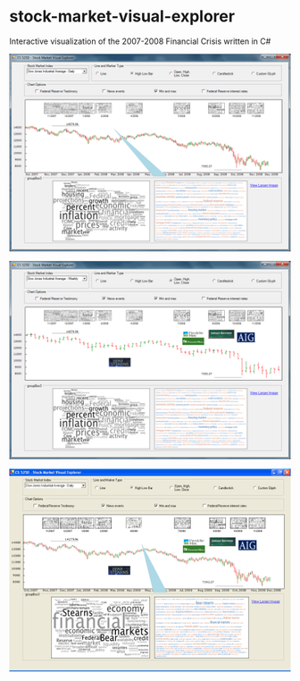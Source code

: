 # stock-market-visual-explorer
Interactive visualization of the 2007-2008 Financial Crisis written in C#  

![screenshot 1](images/stock_mkt_visual_explorer_1.png)  

![screenshot 2](images/stock_mkt_visual_explorer_2.png)  

![screenshot 3](images/stock_mkt_visual_explorer_3.png)  
